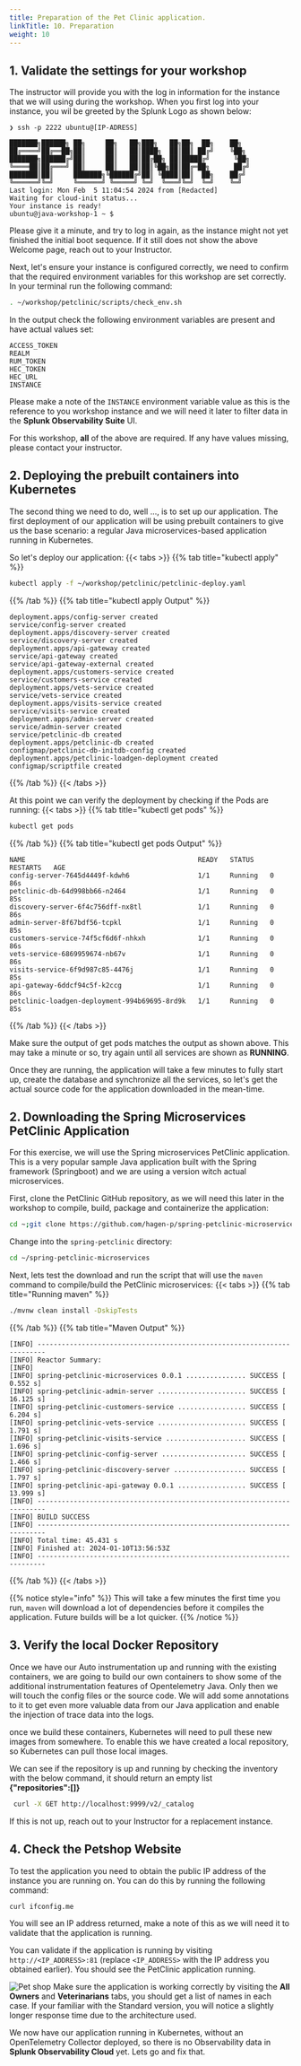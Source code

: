 ```yaml
---
title: Preparation of the Pet Clinic application. 
linkTitle: 10. Preparation
weight: 10
---
```


## 1. Validate the settings for your workshop

The instructor will provide you with the log in information for the instance that we will using during the workshop.
When you first log into your instance, you wil be greeted by the Splunk Logo as shown below:

```text
❯ ssh -p 2222 ubuntu@[IP-ADRESS]

███████╗██████╗ ██╗     ██╗   ██╗███╗   ██╗██╗  ██╗    ██╗  
██╔════╝██╔══██╗██║     ██║   ██║████╗  ██║██║ ██╔╝    ╚██╗ 
███████╗██████╔╝██║     ██║   ██║██╔██╗ ██║█████╔╝      ╚██╗
╚════██║██╔═══╝ ██║     ██║   ██║██║╚██╗██║██╔═██╗      ██╔╝
███████║██║     ███████╗╚██████╔╝██║ ╚████║██║  ██╗    ██╔╝ 
╚══════╝╚═╝     ╚══════╝ ╚═════╝ ╚═╝  ╚═══╝╚═╝  ╚═╝    ╚═╝  
Last login: Mon Feb  5 11:04:54 2024 from [Redacted]
Waiting for cloud-init status...
Your instance is ready!
ubuntu@java-workshop-1 ~ $ 
```

Please give it a minute, and try to log in again, as the instance might not yet finished the initial boot sequence. If it still does not show the above Welcome page, reach out to your Instructor.

Next, let's ensure your instance is configured correctly, we need to confirm that the required environment variables for this workshop are set correctly. In your terminal run the following command:

``` bash
. ~/workshop/petclinic/scripts/check_env.sh
```

In the output check the following environment variables are present and have actual values set:

```text
ACCESS_TOKEN
REALM 
RUM_TOKEN 
HEC_TOKEN
HEC_URL
INSTANCE
```

Please make a note of the `INSTANCE` environment variable value as this is the reference to you workshop instance and we will need it later to filter data in the **Splunk Observability Suite** UI.

For this workshop, **all** of the above are required. If any have values  missing, please contact your instructor.

## 2. Deploying the prebuilt containers into Kubernetes

The second thing we need to do, well ..., is to set up our application. The first deployment of our application will be using prebuilt containers to give us the base scenario: a regular Java microservices-based application running in Kubernetes.

So let's deploy our application:
{{< tabs >}}
{{% tab title="kubectl apply" %}}

```bash
kubectl apply -f ~/workshop/petclinic/petclinic-deploy.yaml
```

{{% /tab %}}
{{% tab title="kubectl apply Output" %}}

```text
deployment.apps/config-server created
service/config-server created
deployment.apps/discovery-server created
service/discovery-server created
deployment.apps/api-gateway created
service/api-gateway created
service/api-gateway-external created
deployment.apps/customers-service created
service/customers-service created
deployment.apps/vets-service created
service/vets-service created
deployment.apps/visits-service created
service/visits-service created
deployment.apps/admin-server created
service/admin-server created
service/petclinic-db created
deployment.apps/petclinic-db created
configmap/petclinic-db-initdb-config created
deployment.apps/petclinic-loadgen-deployment created
configmap/scriptfile created
```

{{% /tab %}}
{{< /tabs >}}

<!-- {{% notice title="In case of error Unable to read /etc/rancher/k3s/k3s.yaml" style="warning" %}}
In rare occasions, you may encounter the above error at this point.  please lpg out and back in, and verify the above env variables are all set correctly. If not please, please contact your instructor.

{{% /notice %}} -->
At this point we can verify the deployment by checking if the Pods are running:
{{< tabs >}}
{{% tab title="kubectl get pods" %}}

```bash
kubectl get pods
```

{{% /tab %}}
{{% tab title="kubectl get pods Output" %}}

```text
NAME                                           READY   STATUS    RESTARTS   AGE
config-server-7645d4449f-kdwh6                 1/1     Running   0          86s
petclinic-db-64d998bb66-n2464                  1/1     Running   0          85s
discovery-server-6f4c756dff-nx8tl              1/1     Running   0          86s
admin-server-8f67bdf56-tcpkl                   1/1     Running   0          85s
customers-service-74f5cf6d6f-nhkxh             1/1     Running   0          86s
vets-service-6869959674-nb67v                  1/1     Running   0          86s
visits-service-6f9d987c85-4476j                1/1     Running   0          85s
api-gateway-6ddcf94c5f-k2ccg                   1/1     Running   0          86s
petclinic-loadgen-deployment-994b69695-8rd9k   1/1     Running   0          85s
```

{{% /tab %}}
{{< /tabs >}}

Make sure the output of get pods matches the output as shown above. This may take a minute or so, try again until all services are shown as **RUNNING**.  

Once they are running, the application will take a few minutes to  fully start up, create the database and synchronize all the services, so let's get the actual source code for the application downloaded in the mean-time.

## 2. Downloading the Spring Microservices PetClinic Application

 For this exercise, we will use the Spring microservices PetClinic application. This is a very popular sample Java application built with the Spring framework (Springboot) and we are using a version witch actual microservices.

First, clone the PetClinic GitHub repository, as we will need this later in the workshop to compile, build, package and containerize the application:

```bash
cd ~;git clone https://github.com/hagen-p/spring-petclinic-microservices.git
```

Change into the `spring-petclinic` directory:

```bash
cd ~/spring-petclinic-microservices
```

Next, lets test the download and run the script that will use the `maven` command to compile/build the PetClinic microservices:
{{< tabs >}}
{{% tab title="Running maven" %}}

```bash
./mvnw clean install -DskipTests
```

{{% /tab %}}
{{% tab title="Maven Output" %}}

```text
[INFO] ------------------------------------------------------------------------
[INFO] Reactor Summary:
[INFO]
[INFO] spring-petclinic-microservices 0.0.1 ............... SUCCESS [  0.552 s]
[INFO] spring-petclinic-admin-server ...................... SUCCESS [ 16.125 s]
[INFO] spring-petclinic-customers-service ................. SUCCESS [  6.204 s]
[INFO] spring-petclinic-vets-service ...................... SUCCESS [  1.791 s]
[INFO] spring-petclinic-visits-service .................... SUCCESS [  1.696 s]
[INFO] spring-petclinic-config-server ..................... SUCCESS [  1.466 s]
[INFO] spring-petclinic-discovery-server .................. SUCCESS [  1.797 s]
[INFO] spring-petclinic-api-gateway 0.0.1 ................. SUCCESS [ 13.999 s]
[INFO] ------------------------------------------------------------------------
[INFO] BUILD SUCCESS
[INFO] ------------------------------------------------------------------------
[INFO] Total time: 45.431 s
[INFO] Finished at: 2024-01-10T13:56:53Z
[INFO] ------------------------------------------------------------------------
```

{{% /tab %}}
{{< /tabs >}}

{{% notice style="info" %}}
This will take a few minutes the first time you run, `maven` will download a lot of dependencies before it compiles the application. Future builds will be a lot quicker.
{{% /notice %}}

## 3. Verify the local Docker Repository

Once we have our Auto instrumentation up and running with the existing containers, we are going to build our own containers to show some of the additional instrumentation features of Opentelemetry Java. Only then we will touch the  config files or the source code. We will add some annotations to it to get even more valuable data from our Java application and enable the injection of trace data into  the logs. 

once we build these containers, Kubernetes will need to pull these new images from somewhere. To enable this we have created a local repository, so Kubernetes can pull those local images.

We can see if the repository is up and running by checking the inventory with the below command, it should return an empty list  
**{"repositories":[]}**

```bash
 curl -X GET http://localhost:9999/v2/_catalog 
```

If this is not up, reach out to your Instructor for a replacement instance.

## 4. Check the Petshop Website

To test the application you need to obtain the public IP address of the instance you are running on. You can do this by running the following command:

```bash
curl ifconfig.me

```

You will see an IP address returned, make a note of this as we will need it to validate that the application is running.

You can validate if the application is running by visiting `http://<IP_ADDRESS>:81` (replace `<IP_ADDRESS>` with the IP address you obtained earlier). You should see the PetClinic application running.  

![Pet shop](../images/petclinic.png)
Make sure the application is working correctly by visiting the **All Owners** and **Veterinarians** tabs, you should get a list of names in each case. If your familiar with the Standard version, you will notice a slightly longer response time due to the architecture used.

We now have our application running in Kubernetes, without an OpenTelemetry Collector deployed, so there is no Observability data in **Splunk Observability Cloud** yet.
Lets go and fix that.
